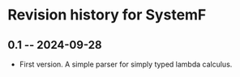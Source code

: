 # Revision history for SystemF

## 0.1 -- 2024-09-28

* First version. A simple parser for simply typed lambda calculus.
